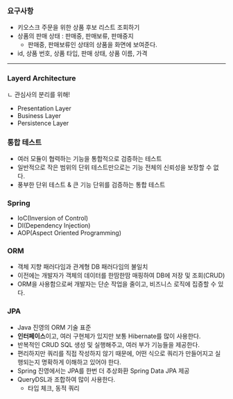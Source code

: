 ### 요구사항

- 키오스크 주문을 위한 상품 후보 리스트 조회하기
- 상품의 판매 상태 : 판매중, 판매보류, 판매중지
    - 판매중, 판매보류인 상태의 상품을 화면에 보여준다.
- id, 상품 번호, 상품 타입, 판매 상태, 상품 이름, 가격

---

### Layerd Architecture

ㄴ 관심사의 분리를 위해!

- Presentation Layer
- Business Layer
- Persistence Layer

### 통합 테스트

- 여러 모듈이 협력하는 기능을 통합적으로 검증하는 테스트
- 일반적으로 작은 범위의 단위 테스트만으로는
  기능 전체의 신뢰성을 보장할 수 없다.
- 풍부한 단위 테스트
  & 큰 기능 단위를 검증하는 통합 테스트

### Spring

- IoC(Inversion of Control)
- DI(Dependency Injection)
- AOP(Aspect Oriented Programming)

### ORM

- 객체 지향 패러다임과 관계형 DB 패러다임의 불일치
- 이전에는 개발자가 객체의 데이터를 한땀한땀 매핑하여 DB에 저장 및 조회(CRUD)
- ORM을 사용함으로써 개발자는 단순 작업을 줄이고,
  비즈니스 로직에 집증할 수 있다.

### JPA

- Java 진영의 ORM 기술 표준
- **인터페이스**이고,
  여러 구현체가 있지만 보통 Hibernate를 많이 사용한다.
- 반복적인 CRUD SQL 생성 및 실행해주고,
  여러 부가 기능들을 제공한다.
- 편리하지만 쿼리를 직접 작성하지 않기 때문에,
  어떤 식으로 쿼리가 만들어지고 실행되는지
  명확하게 이해하고 있어야 한다.
- Spring 진영에서는 JPA를 한번 더 추상화환 Spring Data JPA 제공
- QueryDSL과 조합하여 많이 사용한다.
    - 타입 체크, 동적 쿼리
 